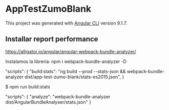 # AppTestZumoBlank

This project was generated with [Angular CLI](https://github.com/angular/angular-cli) version 9.1.7.

## Installar report performance

https://alligator.io/angular/angular-webpack-bundle-analyzer/


Instalamos la libreria: npm i webpack-bundle-analyzer -D

"scripts": {
  "build:stats": "ng build --prod --stats-json && webpack-bundle-analyzer dist/app-test-zumo-blank/stats-es2015.json",
}

$ npm run build:stats


"scripts": {
  "analyze": "webpack-bundle-analyzer dist/AngularBundleAnalyser/stats.json"
}